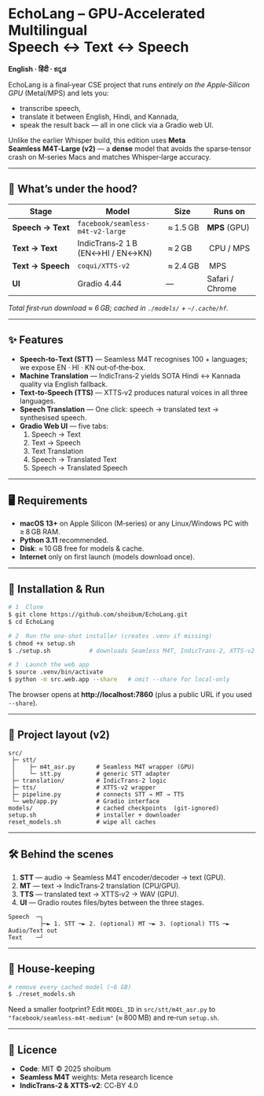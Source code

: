 # EchoLang – GPU‑Accelerated Multilingual Speech ↔ Text ↔ Speech

**English · हिंदी · ಕನ್ನಡ**

EchoLang is a final‑year CSE project that runs *entirely on the Apple‑Silicon GPU* (Metal/MPS) and lets you:

* transcribe speech,  
* translate it between English, Hindi, and Kannada,  
* speak the result back — all in one click via a Gradio web UI.

Unlike the earlier Whisper build, this edition uses **Meta Seamless M4T‑Large (v2)** — a **dense** model that avoids the sparse‑tensor crash on M‑series Macs and matches Whisper‑large accuracy.

---

## 🚀 What’s under the hood?

| Stage | Model | Size | Runs on |
|-------|-------|------|---------|
| **Speech → Text** | `facebook/seamless-m4t-v2-large` | ≈ 1.5 GB | **MPS** (GPU) |
| **Text → Text** | IndicTrans‑2 1 B (EN↔HI / EN↔KN) | ≈ 2 GB | CPU / MPS |
| **Text → Speech** | `coqui/XTTS‑v2` | ≈ 2.4 GB | MPS |
| **UI** | Gradio 4.44 | — | Safari / Chrome |

_Total first‑run download ≈ 6 GB; cached in `./models/` + `~/.cache/hf`._

---

## ✨ Features

* **Speech‑to‑Text (STT)** — Seamless M4T recognises 100 + languages; we expose EN · HI · KN out‑of‑the‑box.
* **Machine Translation** — IndicTrans‑2 yields SOTA Hindi ↔ Kannada quality via English fallback.
* **Text‑to‑Speech (TTS)** — XTTS‑v2 produces natural voices in all three languages.
* **Speech Translation** — One click: speech → translated text → synthesised speech.
* **Gradio Web UI** — five tabs:
  1. Speech → Text  
  2. Text → Speech  
  3. Text Translation  
  4. Speech → Translated Text  
  5. Speech → Translated Speech

---

## 🖥  Requirements

* **macOS 13+** on Apple Silicon (M‑series) or any Linux/Windows PC with ≥ 8 GB RAM.  
* **Python 3.11** recommended.  
* **Disk**: ≈ 10 GB free for models & cache.  
* **Internet** only on first launch (models download once).

---

## 🔧 Installation & Run

```bash
# 1  Clone
$ git clone https://github.com/shoibum/EchoLang.git
$ cd EchoLang

# 2  Run the one‑shot installer (creates .venv if missing)
$ chmod +x setup.sh
$ ./setup.sh           # downloads Seamless M4T, IndicTrans‑2, XTTS‑v2

# 3  Launch the web app
$ source .venv/bin/activate
$ python -m src.web.app --share   # omit --share for local‑only
```
The browser opens at **http://localhost:7860** (plus a public URL if you used `--share`).

---

## 📂 Project layout (v2)

```
src/
 ├─ stt/
 │    ├─ m4t_asr.py      # Seamless M4T wrapper (GPU)
 │    └─ stt.py          # generic STT adapter
 ├─ translation/         # IndicTrans‑2 logic
 ├─ tts/                 # XTTS‑v2 wrapper
 ├─ pipeline.py          # connects STT → MT → TTS
 └─ web/app.py           # Gradio interface
models/                  # cached checkpoints  (git‑ignored)
setup.sh                 # installer + downloader
reset_models.sh          # wipe all caches
```

---

## 🛠  Behind the scenes

1. **STT** — audio → Seamless M4T encoder/decoder → text  (GPU).
2. **MT**  — text → IndicTrans‑2 translation  (CPU/GPU).
3. **TTS** — translated text → XTTS‑v2 → WAV  (GPU).
4. **UI**  — Gradio routes files/bytes between the three stages.

```
Speech  ─┐
         ├─► 1. STT ─► 2. (optional) MT ─► 3. (optional) TTS ─► Audio/Text out
Text    ─┘
```

---

## 🧹  House‑keeping

```bash
# remove every cached model (~6 GB)
$ ./reset_models.sh
```

Need a smaller footprint? Edit `MODEL_ID` in `src/stt/m4t_asr.py` to `"facebook/seamless-m4t-medium"` (≈ 800 MB) and re‑run `setup.sh`.

---

## 📄 Licence

* **Code**: MIT © 2025 shoibum
* **Seamless M4T** weights: Meta research licence  
* **IndicTrans‑2 & XTTS‑v2**: CC‑BY 4.0